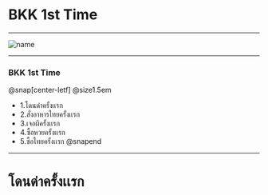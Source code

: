 # BKK 1st Time #

---

![name](https://scontent.fkkc2-1.fna.fbcdn.net/v/t1.15752-9/78326865_601446323934668_2973275936260096000_n.png?_nc_cat=111&_nc_eui2=AeHlNvPbKvrAMgvKlnRZDDe12lTIimEc0WbdOiqXBfNaFxu9FehqScipe1NGs3ajBJRga0AGdbb3RTt8zC9PWXtYdBnSxNqM1ECie1I0o3bvFQ&_nc_ohc=usgbaJE-oE4AQlDxBqiqWLqLdKEPhHbYW-Oahsym5_A3Z7m4MvwJF0BDA&_nc_ht=scontent.fkkc2-1.fna&oh=cc8c007d8fc9a55d2b4dafba2f9702b3&oe=5E7CC1E9)

---
### BKK 1st Time
@snap[center-letf] @size1.5em 
- 1.โดนด่าครั้งเเรก
- 2.สั่งอาหารไทยครั้งเเรก
- 3.เจอผีครั้งเเรก
- 4.ซื้อหวยครั้งเเรก
- 5.ซื้อไทยครั้งเเรก @snapend
---
# โดนด่าครั้งเเรก #
